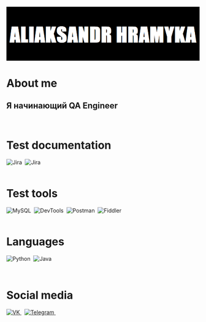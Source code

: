 ![Header](https://github.com/alexhramykaqa/alexhramykaqa/blob/main/assets/logo.png)

# About me
## Я начинающий QA Engineer

<br>

# Test documentation
<div>
<img src="https://img.icons8.com/?size=100&id=uwtDNiMJtU7m&format=png&color=000000" title="Jira" alt="Jira" width="40" height="40"/>&nbsp;
<img src="https://img.icons8.com/?size=100&id=rWQ6Qj4WSwBn&format=png&color=000000" title="Jira" alt="Jira" width="40" height="40"/>&nbsp;
</div>

<br>


# Test tools
<div>
  <img src="https://img.icons8.com/?size=100&id=rgPSE6nAB766&format=png&color=000000" title="MySQL" alt="MySQL" width="40" height="40"/>&nbsp;
  <img src="https://img.icons8.com/?size=100&id=ejub91zEY6Sl&format=png&color=000000" title="DevTools" alt="DevTools" width="40" height="40"/>&nbsp;
  <img src="https://img.icons8.com/?size=100&id=IoYmHUxgvrFB&format=png&color=000000" title="Postman" alt="Postman" width="40" height="40"/>&nbsp;
  <img src="https://camo.githubusercontent.com/2ac257fee629c0771292174b654c2db14dc335051c197fa88f9bb46d0cc5cb11/68747470733a2f2f312e62702e626c6f6773706f742e636f6d2f2d7750436d426f39564148552f5836524669696177466b492f4141414141414141466c592f37437262736b35456c65344f577038464c33354842722d46723744543041394c51434c63424741735948512f733230302f466964646c65722d457665727977686572652d49636f6e2e706e67" title="Fiddler" alt="Fiddler" width="40" height="40"/>&nbsp;
</div>

<br>

# Languages
<img src="https://img.icons8.com/?size=100&id=Rc0Xn5AtE8kX&format=png&color=000000" title="Python" alt="Python" width="40" height="40"/>&nbsp;
<img src="https://img.icons8.com/?size=100&id=lTKW3iI3wIT0&format=png&color=000000" title="Java" alt="Java" width="40" height="40"/>&nbsp;

<br>

# Social media
<a href="https://vk.com/id51513800">
<img src="https://img.icons8.com/?size=100&id=13977&format=png&color=000000" title="VK" alt="VK" width="50" height="50"/>
</a>&nbsp;
<a href="https://t.me/whyfuryon">
<img src="https://img.icons8.com/?size=100&id=oWiuH0jFiU0R&format=png&color=000000" title="Telegram" alt="Telegram" width="50" height="50"/>
</a>&nbsp;



